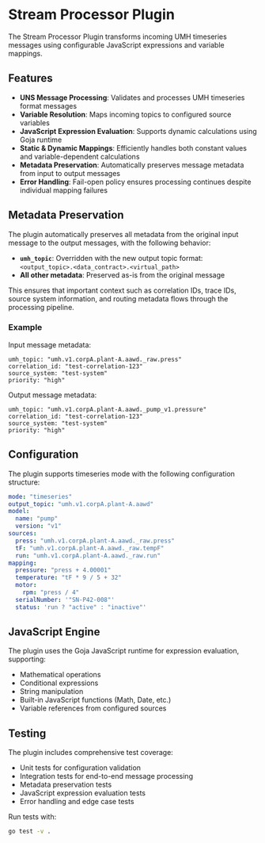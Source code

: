 # Stream Processor Plugin

The Stream Processor Plugin transforms incoming UMH timeseries messages using configurable JavaScript expressions and variable mappings.

## Features

- **UNS Message Processing**: Validates and processes UMH timeseries format messages
- **Variable Resolution**: Maps incoming topics to configured source variables
- **JavaScript Expression Evaluation**: Supports dynamic calculations using Goja runtime
- **Static & Dynamic Mappings**: Efficiently handles both constant values and variable-dependent calculations
- **Metadata Preservation**: Automatically preserves message metadata from input to output messages
- **Error Handling**: Fail-open policy ensures processing continues despite individual mapping failures

## Metadata Preservation

The plugin automatically preserves all metadata from the original input message to the output messages, with the following behavior:

- **`umh_topic`**: Overridden with the new output topic format: `<output_topic>.<data_contract>.<virtual_path>`
- **All other metadata**: Preserved as-is from the original message

This ensures that important context such as correlation IDs, trace IDs, source system information, and routing metadata flows through the processing pipeline.

### Example

Input message metadata:
```
umh_topic: "umh.v1.corpA.plant-A.aawd._raw.press"
correlation_id: "test-correlation-123"
source_system: "test-system"
priority: "high"
```

Output message metadata:
```
umh_topic: "umh.v1.corpA.plant-A.aawd._pump_v1.pressure"
correlation_id: "test-correlation-123"
source_system: "test-system"
priority: "high"
```

## Configuration

The plugin supports timeseries mode with the following configuration structure:

```yaml
mode: "timeseries"
output_topic: "umh.v1.corpA.plant-A.aawd"
model:
  name: "pump"
  version: "v1"
sources:
  press: "umh.v1.corpA.plant-A.aawd._raw.press"
  tF: "umh.v1.corpA.plant-A.aawd._raw.tempF"
  run: "umh.v1.corpA.plant-A.aawd._raw.run"
mapping:
  pressure: "press + 4.00001"
  temperature: "tF * 9 / 5 + 32"
  motor:
    rpm: "press / 4"
  serialNumber: '"SN-P42-008"'
  status: 'run ? "active" : "inactive"'
```

## JavaScript Engine

The plugin uses the Goja JavaScript runtime for expression evaluation, supporting:

- Mathematical operations
- Conditional expressions
- String manipulation
- Built-in JavaScript functions (Math, Date, etc.)
- Variable references from configured sources

## Testing

The plugin includes comprehensive test coverage:

- Unit tests for configuration validation
- Integration tests for end-to-end message processing
- Metadata preservation tests
- JavaScript expression evaluation tests
- Error handling and edge case tests

Run tests with:
```bash
go test -v .
``` 